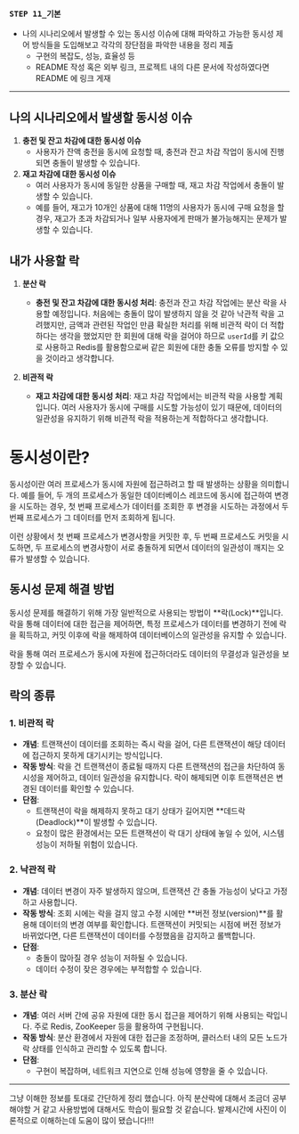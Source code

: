 ### **`STEP 11_기본`**

- 나의 시나리오에서 발생할 수 있는 동시성 이슈에 대해 파악하고 가능한 동시성 제어 방식들을 도입해보고 각각의 장단점을 파악한 내용을 정리 제출
    - 구현의 복잡도, 성능, 효율성 등
    - README 작성 혹은 외부 링크, 프로젝트 내의 다른 문서에 작성하였다면 README 에 링크 게재

---

## 나의 시나리오에서 발생할 동시성 이슈
1. **충전 및 잔고 차감에 대한 동시성 이슈**
    - 사용자가 잔액 충전을 동시에 요청할 때, 충전과 잔고 차감 작업이 동시에 진행되면 충돌이 발생할 수 있습니다.
2. **재고 차감에 대한 동시성 이슈**
    - 여러 사용자가 동시에 동일한 상품을 구매할 때, 재고 차감 작업에서 충돌이 발생할 수 있습니다.
    - 예를 들어, 재고가 10개인 상품에 대해 11명의 사용자가 동시에 구매 요청을 할 경우, 재고가 초과 차감되거나 일부 사용자에게 판매가 불가능해지는 문제가 발생할 수 있습니다.

## 내가 사용할 락

1. **분산 락**
    - **충전 및 잔고 차감에 대한 동시성 처리**: 충전과 잔고 차감 작업에는 분산 락을 사용할 예정입니다. 처음에는 충돌이 많이 발생하지 않을 것 같아 낙관적 락을 고려했지만, 금액과 관련된 작업인 만큼 확실한 처리를 위해 비관적 락이 더 적합하다는 생각을 했었지만
      한 회원에 대해 락을 걸어야 하므로 `userId`를 키 값으로 사용하고 Redis를 활용함으로써 같은 회원에 대한 충돌 오류를 방지할 수 있을 것이라고 생각합니다.

2. **비관적 락**
    - **재고 차감에 대한 동시성 처리**: 재고 차감 작업에서는 비관적 락을 사용할 계획입니다. 여러 사용자가 동시에 구매를 시도할 가능성이 있기 때문에, 데이터의 일관성을 유지하기 위해 비관적 락을 적용하는게 적합하다고 생각합니다.



# 동시성이란?

동시성이란 여러 프로세스가 동시에 자원에 접근하려고 할 때 발생하는 상황을 의미합니다. 예를 들어, 두 개의 프로세스가 동일한 데이터베이스 레코드에 동시에 접근하여 변경을 시도하는 경우, 첫 번째 프로세스가 데이터를 조회한 후 변경을 시도하는 과정에서 두 번째 프로세스가 그 데이터를 먼저 조회하게 됩니다.

이런 상황에서 첫 번째 프로세스가 변경사항을 커밋한 후, 두 번째 프로세스도 커밋을 시도하면, 두 프로세스의 변경사항이 서로 충돌하게 되면서 데이터의 일관성이 깨지는 오류가 발생할 수 있습니다.

## 동시성 문제 해결 방법

동시성 문제를 해결하기 위해 가장 일반적으로 사용되는 방법이 **락(Lock)**입니다. 락을 통해 데이터에 대한 접근을 제어하면, 특정 프로세스가 데이터를 변경하기 전에 락을 획득하고, 커밋 이후에 락을 해제하여 데이터베이스의 일관성을 유지할 수 있습니다.

락을 통해 여러 프로세스가 동시에 자원에 접근하더라도 데이터의 무결성과 일관성을 보장할 수 있습니다.

## 락의 종류

### 1. 비관적 락
- **개념**: 트랜잭션이 데이터를 조회하는 즉시 락을 걸어, 다른 트랜잭션이 해당 데이터에 접근하지 못하게 대기시키는 방식입니다.
- **작동 방식**: 락을 건 트랜잭션이 종료될 때까지 다른 트랜잭션의 접근을 차단하여 동시성을 제어하고, 데이터 일관성을 유지합니다. 락이 해제되면 이후 트랜잭션은 변경된 데이터를 확인할 수 있습니다.
- **단점**:
    - 트랜잭션이 락을 해제하지 못하고 대기 상태가 길어지면 **데드락(Deadlock)**이 발생할 수 있습니다.
    - 요청이 많은 환경에서는 모든 트랜잭션이 락 대기 상태에 놓일 수 있어, 시스템 성능이 저하될 위험이 있습니다.

### 2. 낙관적 락
- **개념**: 데이터 변경이 자주 발생하지 않으며, 트랜잭션 간 충돌 가능성이 낮다고 가정하고 사용합니다.
- **작동 방식**: 조회 시에는 락을 걸지 않고 수정 시에만 **버전 정보(version)**를 활용해 데이터의 변경 여부를 확인합니다. 트랜잭션이 커밋되는 시점에 버전 정보가 바뀌었다면, 다른 트랜잭션이 데이터를 수정했음을 감지하고 롤백합니다.
- **단점**:
    - 충돌이 많아질 경우 성능이 저하될 수 있습니다.
    - 데이터 수정이 잦은 경우에는 부적합할 수 있습니다.

### 3. 분산 락
- **개념**: 여러 서버 간에 공유 자원에 대한 동시 접근을 제어하기 위해 사용되는 락입니다. 주로 Redis, ZooKeeper 등을 활용하여 구현됩니다.
- **작동 방식**: 분산 환경에서 자원에 대한 접근을 조정하며, 클러스터 내의 모든 노드가 락 상태를 인식하고 관리할 수 있도록 합니다.
- **단점**:
    - 구현이 복잡하며, 네트워크 지연으로 인해 성능에 영향을 줄 수 있습니다.

---

그냥 이해한 정보를 토대로 간단하게 정리 했습니다. 아직 분산락에 대해서 조금더 공부해야할 거 같고 사용방법에 대해서도 학습이 필요할 것 같습니다.
발제시간에 사진이 이론적으로 이해하는데 도움이 많이 됐습니다!!!
